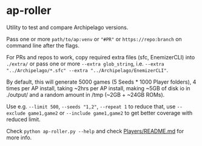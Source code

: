 # ap-roller

Utility to test and compare Archipelago versions.

Pass one or more `path/to/ap:venv` or `"#PR"` or `https://repo:branch` on command line after the flags.

For PRs and repos to work, copy required extra files (sfc, EnemizerCLI) into `./extra/`
or pass one or more `--extra glob_string`, i.e. `--extra "../Archipelago/*.sfc" --extra "../Archipelago/EnemizerCLI"`.

By default, this will generate 5000 games (5 Seeds * 1000 Player folders), 4 times per AP install,
taking ~2hrs per AP install, making ~5GB of disk io in ./output/ and a random amount in /tmp (~2GB + ~24GB ROMs).

Use e.g. `--limit 500`, `--seeds "1,2"`, `--repeat 1` to reduce that,
use `--exclude game1,game2` or `--include game1,game2` to get better coverage with reduced limit.

Check `python ap-roller.py --help` and check [Players/README.md](Players/README.md) for more info.
